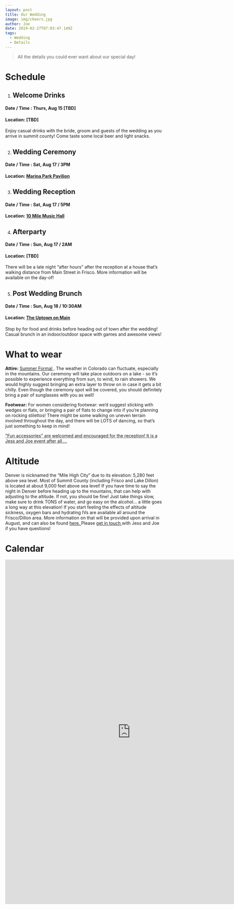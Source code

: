 ```yaml
---
layout: post
title: Our Wedding
image: img/cheers.jpg
author: Joe
date: 2019-02-27T07:03:47.149Z
tags: 
  - Wedding
  - Details
---
```


> All the details you could ever want about our special day! 


# Schedule  

1. ## Welcome Drinks
#### Date / Time : <span class='event-info'> Thurs, Aug 15 [TBD] </span>   
#### Location: <span class='event-info'> [TBD] </span>
Enjoy casual drinks with the bride, groom and guests of the wedding as you arrive in summit county! Come taste some local beer and light snacks. 

2. ## Wedding Ceremony
#### Date / Time : <span class='event-info'> Sat, Aug 17  / 3PM </span>     
#### Location: <span class='event-info'> <a href="https://www.google.com/maps?cid=16681846218033110966" target="_blank"> Marina Park Pavilion </a> </span> 

3. ## Wedding Reception
#### Date / Time : <span class='event-info'> Sat, Aug 17  / 5PM </span>
#### Location: <span class='event-info'> <a href="https://www.google.com/maps?cid=12439780851266415659" target="_blank">10 Mile Music Hall</a> </span> 

4. ## Afterparty
#### Date / Time : <span class='event-info'> Sun, Aug 17  / 2AM </span>
#### Location: <span class='event-info'> [TBD] </span>
There will be a late night “after hours” after the reception at a house that’s walking distance from Main Street in Frisco. More information will be available on the day-of! 

5. ## Post Wedding Brunch
#### Date / Time : <span class='event-info'> Sun, Aug 18  / 10:30AM </span>
#### Location: <span class='event-info'> <a href="https://www.google.com/maps?cid=12391644541869046535" target="_blank">The Uptown on Main</a> </span> 
Stop by for food and drinks before heading out of town after the wedding! Casual brunch in an indoor/outdoor space with games and awesome views! 


# What to wear 
**Attire:** <a href="https://www.greenvelope.com/blog/common-uncommon-wedding-dress-codes-explained" target="_blank"> Summer Formal </a>. The weather in Colorado can fluctuate, especially in the mountains. Our ceremony will take place outdoors on a lake - so it’s possible to experience everything from sun, to wind, to rain showers. We would highly suggest bringing an extra layer to throw on in case it gets a bit chilly. Even though the ceremony spot will be covered, you should definitely bring a pair of sunglasses with you as well! 
 
**Footwear:** For women considering footwear: we’d suggest sticking with wedges or flats, or bringing a pair of flats to change into if you’re planning on rocking stilettos! There might be some walking on uneven terrain involved throughout the day, and there will be LOTS of dancing, so that’s just something to keep in mind! 

<abbr title="attire note">"Fun accessories" are welcomed and encouraged for the reception! It is a Jess and Joe event after all….</abbr>


# Altitude 
Denver is nicknamed the “Mile High City” due to its elevation: 5,280 feet above sea level. Most of Summit County (including Frisco and Lake Dillon) is located at about 9,000 feet above sea level! If you have time to say the night in Denver before heading up to the mountains, that can help with adjusting to the altitude. If not, you should be fine! Just take things slow, make sure to drink TONS of water, and go easy on the alcohol… a little goes a long way at this elevation! If you start feeling the effects of altitude sickness, oxygen bars and hydrating IVs are available all around the Frisco/Dillon area. More information on that will be provided upon arrival in August, and can also be found <a href="https://www.alpineoxygen.net/" target="_blank"> here. </a>
Please <a href="mailto:jessicalaub@msn.com?Subject=Wedding Travel Questions&cc=jsangio1@gmail.com" target="_top"> get in touch </a> with Jess and Joe if you have questions! 

# Calendar

<div>
  <iframe
    src="https://calendar.google.com/calendar/b/1/embed?title=J%20%26%20J%20Wedding%20Schedule&amp;showTitle=0&amp;showNav=0&amp;showPrint=0&amp;showTabs=0&amp;showCalendars=0&amp;mode=WEEK&amp;height=200&amp;wkst=2&amp;bgcolor=%23ffffff&amp;src=ujg8gtpcobb0tcmeh8qs5u4dp4%40group.calendar.google.com&amp;color=%23853104&amp;ctz=America%2FNew_York&dates=20190815%2F20190819"
    width="800"
    height="1100"
    frameBorder="0" scrolling="no" /> 
</div>


---
